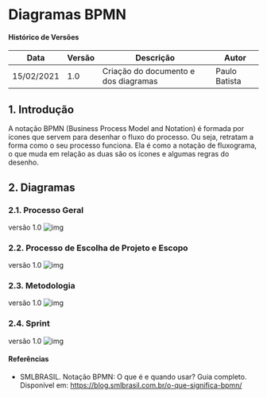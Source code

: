 # Diagramas BPMN

#### Histórico de Versões

| Data | Versão | Descrição | Autor |
|------|--------|-----------|-------|
| 15/02/2021 | 1.0 | Criação do documento e dos diagramas | Paulo Batista |


## 1. Introdução 
A notação BPMN (Business Process Model and Notation) é formada por ícones que servem para desenhar o fluxo do processo. Ou seja, retratam a forma como o seu processo funciona. Ela é como a notação de fluxograma, o que muda em relação as duas são os ícones e algumas regras do desenho.

## 2. Diagramas 
### 2.1. Processo Geral
versão 1.0
![img](https://i.imgur.com/kjRcma2.png)

### 2.2. Processo de Escolha de Projeto e Escopo
versão 1.0
![img](https://i.imgur.com/3SRycyh.png)

### 2.3. Metodologia
versão 1.0
![img](https://i.imgur.com/CsqNADY.png)

### 2.4. Sprint
versão 1.0
![img](https://i.imgur.com/HSdzSEi.png)

#### Referências
 
* SMLBRASIL. Notação BPMN: O que é e quando usar? Guia completo. Disponível em: https://blog.smlbrasil.com.br/o-que-significa-bpmn/ 